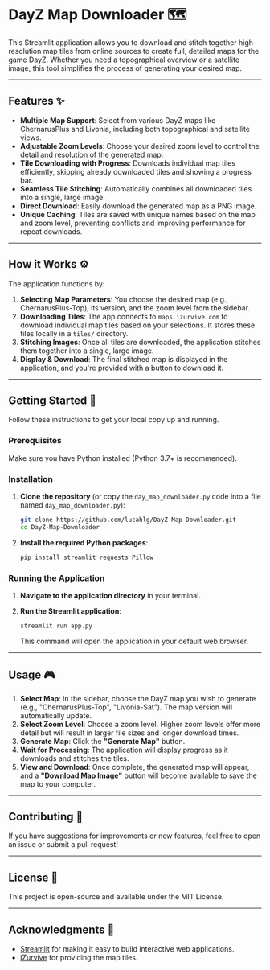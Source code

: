 # DayZ Map Downloader 🗺️

This Streamlit application allows you to download and stitch together high-resolution map tiles from online sources to create full, detailed maps for the game DayZ. Whether you need a topographical overview or a satellite image, this tool simplifies the process of generating your desired map.

-----

## Features ✨

  * **Multiple Map Support**: Select from various DayZ maps like ChernarusPlus and Livonia, including both topographical and satellite views.
  * **Adjustable Zoom Levels**: Choose your desired zoom level to control the detail and resolution of the generated map.
  * **Tile Downloading with Progress**: Downloads individual map tiles efficiently, skipping already downloaded tiles and showing a progress bar.
  * **Seamless Tile Stitching**: Automatically combines all downloaded tiles into a single, large image.
  * **Direct Download**: Easily download the generated map as a PNG image.
  * **Unique Caching**: Tiles are saved with unique names based on the map and zoom level, preventing conflicts and improving performance for repeat downloads.

-----

## How it Works ⚙️

The application functions by:

1.  **Selecting Map Parameters**: You choose the desired map (e.g., ChernarusPlus-Top), its version, and the zoom level from the sidebar.
2.  **Downloading Tiles**: The app connects to `maps.izurvive.com` to download individual map tiles based on your selections. It stores these tiles locally in a `tiles/` directory.
3.  **Stitching Images**: Once all tiles are downloaded, the application stitches them together into a single, large image.
4.  **Display & Download**: The final stitched map is displayed in the application, and you're provided with a button to download it.

-----

## Getting Started 🚀

Follow these instructions to get your local copy up and running.

### Prerequisites

Make sure you have Python installed (Python 3.7+ is recommended).

### Installation

1.  **Clone the repository** (or copy the `day_map_downloader.py` code into a file named `day_map_downloader.py`):

    ```bash
    git clone https://github.com/lucahlg/DayZ-Map-Downloader.git
    cd DayZ-Map-Downloader
    ```

2.  **Install the required Python packages**:

    ```bash
    pip install streamlit requests Pillow
    ```

### Running the Application

1.  **Navigate to the application directory** in your terminal.

2.  **Run the Streamlit application**:

    ```bash
    streamlit run app.py
    ```

    This command will open the application in your default web browser.

-----

## Usage 🎮

1.  **Select Map**: In the sidebar, choose the DayZ map you wish to generate (e.g., "ChernarusPlus-Top", "Livonia-Sat"). The map version will automatically update.
2.  **Select Zoom Level**: Choose a zoom level. Higher zoom levels offer more detail but will result in larger file sizes and longer download times.
3.  **Generate Map**: Click the **"Generate Map"** button.
4.  **Wait for Processing**: The application will display progress as it downloads and stitches the tiles.
5.  **View and Download**: Once complete, the generated map will appear, and a **"Download Map Image"** button will become available to save the map to your computer.

-----

## Contributing 🤝

If you have suggestions for improvements or new features, feel free to open an issue or submit a pull request\!

-----

## License 📄

This project is open-source and available under the MIT License.

-----

## Acknowledgments 🙏

  * [Streamlit](https://streamlit.io/) for making it easy to build interactive web applications.
  * [iZurvive](https://www.google.com/search?q=https://maps.izurvive.com/) for providing the map tiles.
